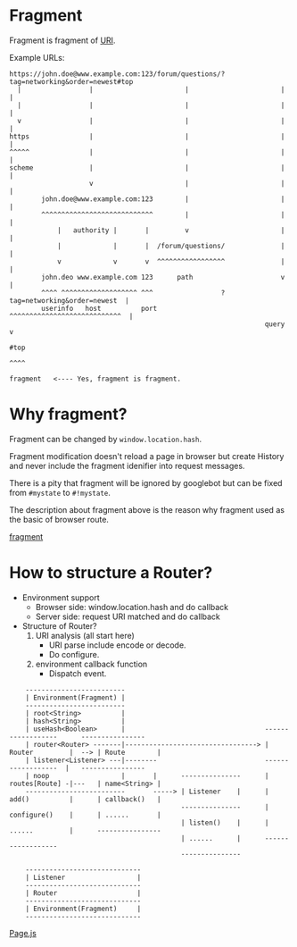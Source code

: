 # Fragment
Fragment is fragment of [URI](https://www.wikiwand.com/en/Uniform_Resource_Identifier).

Example URLs:

    https://john.doe@www.example.com:123/forum/questions/?tag=networking&order=newest#top
      |                 |                       |                       |              |
      |                 |                       |                       |              |
      v                 |                       |                       |              |
    https               |                       |                       |              |
    ^^^^^               |                       |                       |              |
    scheme              |                       |                       |              |
                        v                       |                       |              |
            john.doe@www.example.com:123        |                       |              |
            ^^^^^^^^^^^^^^^^^^^^^^^^^^^^        |                       |              |
                |   authority |       |         v                       |              |
                |             |       |  /forum/questions/              |              |
                v             v       v  ^^^^^^^^^^^^^^^^^              |              |
            john.deo www.example.com 123      path                      v              |
            ^^^^ ^^^^^^^^^^^^^^^^^^^ ^^^                 ?tag=networking&order=newest  |
            userinfo   host          port                ^^^^^^^^^^^^^^^^^^^^^^^^^^^^  |
                                                                    query              v
                                                                                     #top
                                                                                     ^^^^
                                                                                     fragment   <---- Yes, fragment is fragment.

# Why fragment?
Fragment can be changed by `window.location.hash`.

Fragment modification doesn't reload a page in browser but create History and never include the fragment idenifier into request messages.

There is a pity that fragment will be ignored by googlebot but can be fixed from `#mystate` to `#!mystate`.

The description about fragment above is the reason why fragment used as the basic of browser route.

[fragment](https://blog.httpwatch.com/2011/03/01/6-things-you-should-know-about-fragment-urls)

# How to structure a Router?
* Environment support
    - Browser side: window.location.hash and do callback
    - Server side: request URI matched and do callback
* Structure of Router?
    1. URI analysis (all start here)
        - URI parse include encode or decode.
        - Do configure.
    2. environment callback function
        - Dispatch event.

```
    -------------------------
    | Environment(Fragment) |
    -------------------------
    | root<String>          |
    | hash<String>          |
    | useHash<Boolean>      |                                   ------------------      ----------------
    | router<Router> -------|---------------------------------> | Router         |  --> | Route        |
    | listener<Listener> ---|--------                           ------------------  |   ----------------
    | noop                  |       |      ---------------      | routes[Route] -|---   | name<String> |
    -------------------------       -----> | Listener    |      | add()          |      | callback()   |
                                           ---------------      | configure()    |      | ......       |
                                           | listen()    |      | ......         |      ----------------
                                           | ......      |      ------------------
                                           ---------------

    -----------------------------
    | Listener                  |
    -----------------------------
    | Router                    |
    -----------------------------
    | Environment(Fragment)     |
    -----------------------------

```

[Page.js](https://github.com/visionmedia/page.js/blob/master/page.js)

